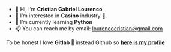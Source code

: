 
- 👋 Hi, I’m **Cristian Gabriel Lourenco**
- 👀 I’m interested in **Casino** industry 🎰️.
- 🌱 I’m currently learning **Python**
- 📫 You can reach me by email: lourencocristian@gmail.com

To be honest I love **Gitlab 🦊️** instead Github so [**here is my profile**](https://gitlab.com/lourencocristian)

<!---
cristiangabriellourenco/cristiangabriellourenco is a ✨ special ✨ repository because its `README.md` (this file) appears on your GitHub profile.
You can click the Preview link to take a look at your changes.
--->
